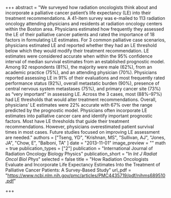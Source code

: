 +++
abstract = "We surveyed how radiation oncologists think about and incorporate a palliative cancer patient’s life expectancy (LE) into their treatment recommendations. A 41-item survey was e-mailed to 113 radiation oncology attending physicians and residents at radiation oncology centers within the Boston area. Physicians estimated how frequently they assessed the LE of their palliative cancer patients and rated the importance of 18 factors in formulating LE estimates. For 3 common palliative case scenarios, physicians estimated LE and reported whether they had an LE threshold below which they would modify their treatment recommendation. LE estimates were considered accurate when within the 95% confidence interval of median survival estimates from an established prognostic model. Among 92 respondents (81%), the majority were male (62%), from an academic practice (75%), and an attending physician (70%). Physicians reported assessing LE in 91% of their evaluations and most frequently rated performance status (92%), overall metastatic burden (90%), presence of central nervous system metastases (75%), and primary cancer site (73%) as “very important” in assessing LE. Across the 3 cases, most (88%–97%) had LE thresholds that would alter treatment recommendations. Overall, physicians’ LE estimates were 22% accurate with 67% over the range predicted by the prognostic model. Physicians often incorporate LE estimates into palliative cancer care and identify important prognostic factors. Most have LE thresholds that guide their treatment recommendations. However, physicians overestimated patient survival times in most cases. Future studies focused on improving LE assessment are needed."
authors = ["Tseng, YD", "Krishnan, MS",  "Sullivan, AJ", "Jones, JA", "Chow, E",  "Balboni, TA" ]
date = "2013-11-01"
image_preview = ""
math = true
publication_types = ["2"]
publication = "International Journal of Radiation Oncology Biology Physics"
publication_short = "In *Int J Radiat Oncol Biol Phys*"
selected = false
title = "How Radiation Oncologists Evaluate and Incorporate Life Expectancy Estimates Into the Treatment of Palliative Cancer Patients: A Survey-Based Study"
url_pdf = "https://www.ncbi.nlm.nih.gov/pmc/articles/PMC4435719/pdf/nihms689510.pdf"

+++
